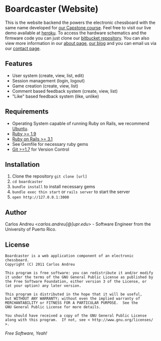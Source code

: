 Boardcaster (Website)
=========

This is the website backend the powers the electronic chessboard with the same name developed for [our Capstone course](http://ece.uprm.edu/~icom5047/). Feel free to visit our live demo available at [heroku](http://boardcaster.herokuapp.com/). To access the hardware schematics and the firmware code you can just clone our [bitbucket repository](https://bitbucket.org/xerces/boardcaster/src). You can also view more information in our [about page](http://boardcaster.herokuapp.com/about), [our blog](http://blogs.uprm.edu/boardcaster/) and you can email us via our [contact page](http://boardcaster.herokuapp.com/contact). 

Features
--------

  - User system (create, view, list, edit)
  - Session management (login, logout)
  - Game creation (create, view, list)
  - Comment based feedback system (create, view, list)
  - "Like" based feedback system (like, unlike)

Requirements
--------

- Operating System capable of running Ruby on Rails, we recommend [Ubuntu](ubuntu.com).
- [Ruby >= 1.9](http://www.ruby-lang.org/en/)
- [Ruby on Rails >= 3.1](http://rubyonrails.org/)
- See Gemfile for necessary ruby gems 
- [Git >=1.7](http://git-scm.com/) for Version Control

Installation
-------

1. Clone the repository `git clone [url]`
2. `cd boardcaster`
3. `bundle install` to install necessary gems
4. `bundle exec thin start` or `rails server` to start the server
5. `open http://127.0.0.1:3000`

Author
------
Carlos Andreu <*carlos.andreu[@]upr.edu*> - Software Engineer from the University of Puerto Rico.

License
------

    Boardcaster is a web application component of an electronic chessboard.
    Copyright (C) 2011 Carlos Andreu

    This program is free software: you can redistribute it and/or modify
    it under the terms of the GNU General Public License as published by
    the Free Software Foundation, either version 3 of the License, or
    (at your option) any later version.

    This program is distributed in the hope that it will be useful,
    but WITHOUT ANY WARRANTY; without even the implied warranty of
    MERCHANTABILITY or FITNESS FOR A PARTICULAR PURPOSE.  See the
    GNU General Public License for more details.

    You should have received a copy of the GNU General Public License
    along with this program.  If not, see < http://www.gnu.org/licenses/ >.



*Free Software, Yeah!*

    
